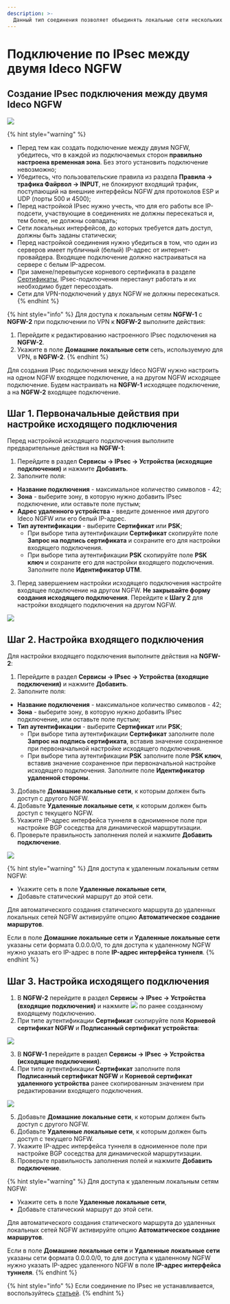 ```yaml
---
description: >-
  Данный тип соединения позволяет объединять локальные сети нескольких серверов Ideco NGFW.
---
```


# Подключение по IPsec между двумя Ideco NGFW

## Создание IPsec подключения между двумя Ideco NGFW

![](../../../../.gitbook/assets/ipsec-step1.png)

{% hint style="warning" %}
* Перед тем как создать подключение между двумя NGFW, убедитесь, что в каждой из подключаемых сторон **правильно настроена временная зона**. Без этого установить подключение невозможно;
* Убедитесь, что пользовательские правила из раздела **Правила -> трафика Файрвол -> INPUT**, не блокируют входящий трафик, поступающий на внешние интерфейсы NGFW для протоколов ESP и UDP (порты 500 и 4500);
* Перед настройкой IPsec нужно учесть, что для его работы все IP-подсети, участвующие в соединениях не должны пересекаться и, тем более, не должны совпадать;
* Сети локальных интерфейсов, до которых требуется дать доступ, должны быть заданы статически;
* Перед настройкой соединения нужно убедиться в том, что один из серверов имеет публичный (белый) IP-адрес от интернет-провайдера. Входящее подключение должно настраиваться на сервере с белым IP-адресом.
* При замене/перевыпуске корневого сертификата в разделе [Сертификаты](../certificates/), IPsec-подключения перестанут работать и их необходимо будет пересоздать.
* Сети для VPN-подключений у двух NGFW не должны пересекаться.
{% endhint %}

{% hint style="info" %}
Для доступа к локальным сетям **NGFW-1** c **NGFW-2** при подключении по VPN к **NGFW-2** выполните действия:

1. Перейдите к редактированию настроенного IPsec подключения на **NGFW-2**. 
2. Укажите в поле **Домашние локальные сети** сеть, используемую для VPN, в **NGFW-2**.
{% endhint %}

Для создания IPsec подключения между Ideco NGFW нужно настроить на одном NGFW входящее подключение, а на другом NGFW исходящее подключение. Будем настраивать на **NGFW-1** исходящее подключение, а на **NGFW-2** входящее подключение.

## Шаг 1. Первоначальные действия при настройке исходящего подключения

Перед настройкой исходящего подключения выполните предварительные действия на **NGFW-1**:

1. Перейдите в  раздел **Сервисы -> IPsec -> Устройства (исходящие подключения)** и нажмите **Добавить**.
2. Заполните поля:

* **Название подключения** - максимальное количество символов - 42;
* **Зона** - выберите зону, в которую нужно добавить IPsec подключение, или оставьте поле пустым;
* **Адрес удаленного устройства** - введите доменное имя другого Ideco NGFW или его белый IP-адрес.
* **Тип аутентификации** - выберите **Сертификат** или **PSK**;
  * При выборе типа аутентификации **Сертификат** скопируйте поле **Запрос на подпись сертификата** и сохраните его для настройки входящего подключения.
  * При выборе типа аутентификации **PSK** скопируйте поле **PSK ключ** и сохраните его для настройки входящего подключения.
  Заполните поле **Идентификатор UTM**.

3. Перед завершением настройки исходящего подключения настройте входящее подключение на другом NGFW. **Не закрывайте форму создания исходящего подключения**. Перейдите к **Шагу 2** для настройки входящего подключения на другом NGFW.

![](../../../../.gitbook/assets/ipsec-step2.png)


## Шаг 2. Настройка входящего подключения

Для настройки входящего подключения выполните действия на **NGFW-2**:

1. Перейдите в  раздел **Сервисы -> IPsec -> Устройства (входящие подключения)** и нажмите **Добавить**.
2. Заполните поля:

* **Название подключения** - максимальное количество символов - 42;
* **Зона** - выберите зону, в которую нужно добавить IPsec подключение, или оставьте поле пустым;
* **Тип аутентификации** - выберите **Сертификат** или **PSK**;
  *  При выборе типа аутентификации **Сертификат** заполните поле **Запрос на подпись сертификата**, вставив значение сохраненное при первоначальной настройке исходящего подключения.
  * При выборе типа аутентификации **PSK** заполните поле **PSK ключ**, вставив значение сохраненное при первоначальной настройке исходящего подключения.
  Заполните поле **Идентификатор удаленной стороны**.
 
3. Добавьте **Домашние локальные сети**, к которым должен быть доступ с другого NGFW.
4. Добавьте **Удаленные локальные сети**, к которым должен быть доступ с текущего NGFW.
5. Укажите IP-адрес интерфейса туннеля в одноименное поле при настройке BGP соседства для динамической маршрутизации.
6. Проверьте правильность заполнения полей и нажмите **Добавить подключение**.

![](../../../../.gitbook/assets/ipsec-step3.png)

{% hint style="warning" %}
Для доступа к удаленным локальным сетям NGFW:
* Укажите сеть в поле **Удаленные локальные сети**, 
* Добавьте статический маршрут до этой сети.

Для автоматического создания статического маршрута до удаленных локальных сетей NGFW активируйте опцию **Автоматическое создание маршрутов**. 

Если в поле **Домашние локальные сети** и **Удаленные локальные сети** указаны сети формата 0.0.0.0/0, то для доступа к удаленному NGFW нужно указать его IP-адрес в поле **IP-адрес интерфейса туннеля**.
{% endhint %}

## Шаг 3. Настройка исходящего подключения

1. В **NGFW-2** перейдите в  раздел **Сервисы -> IPsec -> Устройства (входящие подключения)** и нажмите ![](../../../../.gitbook/assets/icon-edit.png) по ранее созданному входящему подключению.
2. При типе аутентификации **Сертификат** скопируйте поля **Корневой сертификат NGFW** и **Подписанный сертификат устройства**:

![](../../../../.gitbook/assets/ipsec-step4.png)

3. В **NGFW-1** перейдите в раздел **Сервисы -> IPsec -> Устройства (исходящие подключения)**.
4. При типе аутентификации **Сертификат** заполните поля **Подписанный сертификат NGFW** и **Корневой сертификат удаленного устройства** ранее скопированным значением при редактировании входящего подключения.

![](../../../../.gitbook/assets/ipsec-step5.png)

5. Добавьте **Домашние локальные сети**, к которым должен быть доступ с другого NGFW.
6. Добавьте **Удаленные локальные сети**, к которым должен быть доступ с текущего NGFW.
7. Укажите IP-адрес интерфейса туннеля в одноименное поле при настройке BGP соседства для динамической маршрутизации.
8. Проверьте правильность заполнения полей и нажмите **Добавить подключение**.

{% hint style="warning" %}
Для доступа к удаленным локальным сетям NGFW:
* Укажите сеть в поле **Удаленные локальные сети**, 
* Добавьте статический маршрут до этой сети.

Для автоматического создания статического маршрута до удаленных локальных сетей NGFW активируйте опцию **Автоматическое создание маршрутов**.

Если в поле **Домашние локальные сети** и **Удаленные локальные сети** указаны сети формата 0.0.0.0/0, то для доступа к удаленному NGFW нужно указать IP-адрес удаленного NGFW в поле **IP-адрес интерфейса туннеля**.
{% endhint %}

{% hint style="info" %}
Если соединение по IPsec не устанавливается, воспользуйтесь [статьей](../../../../recipes/problem-diagnosis/ipsec.md).
{% endhint %}

